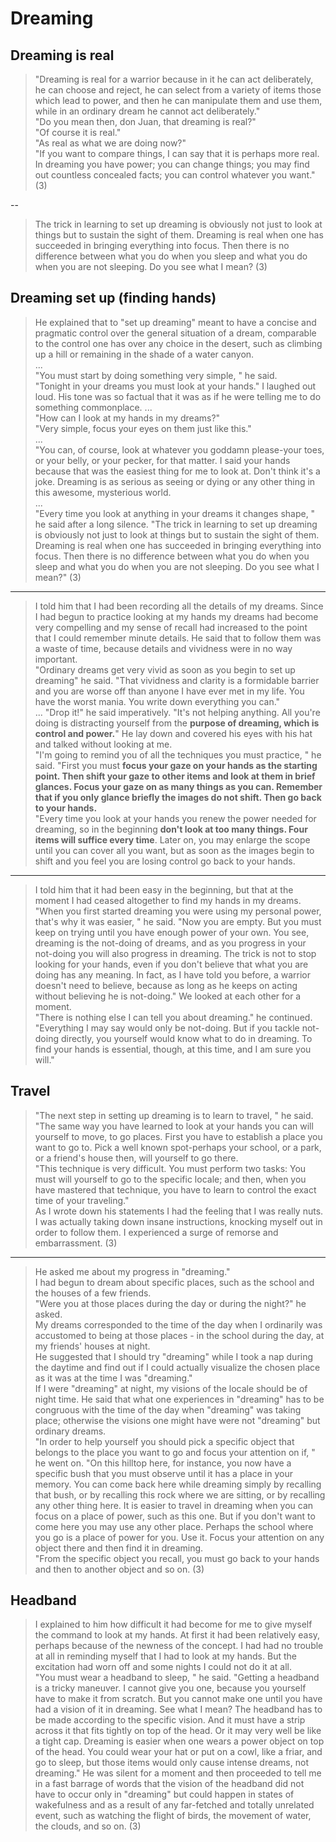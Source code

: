 # Dreaming

## Dreaming is real

> "Dreaming is real for a warrior because in it he can act deliberately, he can choose and reject, he can select from a variety of items those which lead to power, and then he can manipulate them and use them, while in an ordinary dream he cannot act deliberately."  
"Do you mean then, don Juan, that dreaming is real?"  
"Of course it is real."  
"As real as what we are doing now?"  
"If you want to compare things, I can say that it is perhaps more real. In dreaming you have power; you can change things; you may find out countless concealed facts; you can control whatever you want." (3)

--

> The trick in learning to set up dreaming is obviously not just to look at things but to sustain the sight of them. Dreaming is real when one has succeeded in bringing everything into focus. Then there is no difference between what you do when you sleep and what you do when you are not sleeping. Do you see what I mean? (3)

## Dreaming set up (finding hands)

> He explained that to "set up dreaming" meant to have a concise and pragmatic control over the general situation of a dream, comparable to the control one has over any choice in the desert, such as climbing up a hill or remaining in the shade of a water canyon.  
...  
"You must start by doing something very simple, " he said.  
"Tonight in your dreams you must look at your hands." I laughed out loud. His tone was so factual that it was as if he were telling me to do something commonplace. ...  
"How can I look at my hands in my dreams?"  
"Very simple, focus your eyes on them just like this."  
...  
"You can, of course, look at whatever you goddamn please-your toes, or your belly, or your pecker, for that matter. I said your hands because that was the easiest thing for me to look at. Don't think it's a joke. Dreaming is as serious as seeing or dying or any other thing in this awesome, mysterious world.  
...  
"Every time you look at anything in your dreams it changes shape, " he said after a long silence. "The trick in learning to set up dreaming is obviously not just to look at things but to sustain the sight of them. Dreaming is real when one has succeeded in bringing everything into focus. Then there is no difference between what you do when you sleep and what you do when you are not sleeping. Do you see what I mean?" (3)

---

> I told him that I had been recording all the details of my dreams. Since I had begun to practice looking at my hands my dreams had become very compelling and my sense of recall had increased to the point that I could remember minute details. He said that to follow them was a waste of time, because details and vividness were in no way important.  
"Ordinary dreams get very vivid as soon as you begin to set up dreaming" he said. "That vividness and clarity is a formidable barrier and you are worse off than anyone I have ever met in my life. You have the worst mania. You write down everything you can."  
...
"Drop it!" he said imperatively. "It's not helping anything. All you're doing is distracting yourself from the **purpose of dreaming, which is control and power.**"
He lay down and covered his eyes with his hat and talked without looking at me.  
"I'm going to remind you of all the techniques you must practice, " he said. "First you must **focus your gaze on your hands as the starting point. Then shift your gaze to other items and look at them in brief glances. Focus your gaze on as many things as you can. Remember that if you only glance briefly the images do not shift. Then go back to your hands.**  
"Every time you look at your hands you renew the power needed for dreaming, so in the beginning **don't look at too many things. Four items will suffice every time**. Later on, you may enlarge the scope until you can cover all you want, but as soon as the images begin to shift and you feel you are losing control go back to your hands.  

---

> I told him that it had been easy in the beginning, but that at the moment I had ceased altogether to find my hands in my dreams.  
"When you first started dreaming you were using my personal power, that's why it was easier, " he said. "Now you are empty. But you must keep on trying until you have enough power of your own. You see, dreaming is the not-doing of dreams, and as you progress in your not-doing you will also progress in dreaming. The trick is not to stop looking for your hands, even if you don't believe that what you are doing has any meaning. In fact, as I have told you before, a warrior doesn't need to believe, because as long as he keeps on acting without believing he is not-doing." We looked at each other for a moment.  
"There is nothing else I can tell you about dreaming." he continued. "Everything I may say would only be not-doing. But if you tackle not-doing directly, you yourself would know what to do in dreaming. To find your hands is essential, though, at this time, and I am sure you will." 

## Travel

> "The next step in setting up dreaming is to learn to travel, " he said. "The same way you have learned to look at your hands you can will yourself to move, to go places. First you have to establish a place you want to go to. Pick a well known spot-perhaps your school, or a park, or a friend's house then, will yourself to go there.  
"This technique is very difficult. You must perform two tasks: You must will yourself to go to the specific locale; and then, when you have mastered that technique, you have to learn to control the exact time of your traveling."  
As I wrote down his statements I had the feeling that I was really nuts. I was actually taking down insane instructions, knocking myself out in order to follow them. I experienced a surge of remorse and embarrassment. (3)

---

> He asked me about my progress in "dreaming."  
I had begun to dream about specific places, such as the school and the houses of a few friends.  
"Were you at those places during the day or during the night?" he asked.  
My dreams corresponded to the time of the day when I ordinarily was accustomed to being at those places - in the school during the day, at my friends' houses at night.  
He suggested that I should try "dreaming" while I took a nap during the daytime and find out if I could actually visualize the chosen place as it was at the time I was "dreaming."  
If I were "dreaming" at night, my visions of the locale should be of night time. He said that what one experiences in "dreaming" has to be congruous with the time of the day when "dreaming" was taking place; otherwise the visions one might have were not "dreaming" but ordinary dreams.  
"In order to help yourself you should pick a specific object that belongs to the place you want to go and focus your attention on if, " he went on. "On this hilltop here, for instance, you now have a specific bush that you must observe until it has a place in your memory. You can come back here while dreaming simply by recalling that bush, or by recalling this rock where we are sitting, or by recalling any other thing here. It is easier to travel in dreaming when you can focus on a place of power, such as this one. But if you don't want to come here you may use any other place. Perhaps the school where you go is a place of power for you. Use it. Focus your attention on any object there and then find it in dreaming.  
"From the specific object you recall, you must go back to your hands and then to another object and so on. (3)

## Headband

> I explained to him how difficult it had become for me to give myself the command to look at my hands. At first it had been relatively easy, perhaps because of the newness of the concept. I had had no trouble at all in reminding myself that I had to look at my hands. But the excitation had worn off and some nights I could not do it at all.  
"You must wear a headband to sleep, " he said. "Getting a headband is a tricky maneuver. I cannot give you one, because you yourself have to make it from scratch. But you cannot make one until you have had a vision of it in dreaming. See what I mean? The headband has to be made according to the specific vision. And it must have a strip across it that fits tightly on top of the head. Or it may very well be like a tight cap. Dreaming is easier when one wears a power object on top of the head. You could wear your hat or put on a cowl, like a friar, and go to sleep, but those items would only cause intense dreams, not dreaming." 
He was silent for a moment and then proceeded to tell me in a fast barrage of words that the vision of the headband did not have to occur only in "dreaming" but could happen in states of wakefulness and as a result of any far-fetched and totally unrelated event, such as watching the flight of birds, the movement of water, the clouds, and so on. (3)

